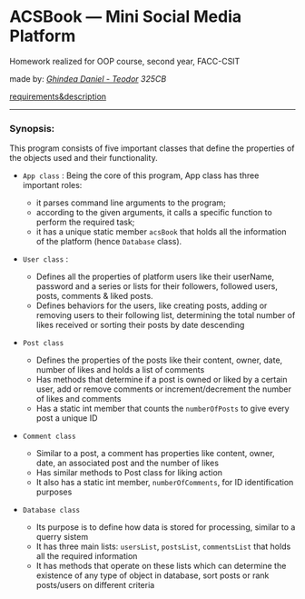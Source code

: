 # ACSBook — Mini Social Media Platform
Homework realized for OOP course, second year, FACC-CSIT

made by: _[Ghindea Daniel - Teodor](https://github.com/Ghindea) 325CB_

[requirements](./Tema1-2023.pdf)[&description](./Tema1-DocumentațieComenzi-2023.pdf)

---

### Synopsis:

This program consists of five important classes that define the properties of the objects used and their functionality. 
- `App class` : Being the core of this program, App class has three important roles:
  
  - it parses command line arguments to the program;
  - according to the given arguments, it calls a specific function to perform the required task;
  - it has a unique static member `acsBook` that holds all the information of the platform (hence `Database` class). 
- `User class` : 
  - Defines all the properties of platform users like their userName, password and a series or lists for their followers, followed users, posts, comments & liked posts.
  - Defines behaviors for the users, like creating posts, adding or removing users to their following list, determining the total number of likes received or sorting their posts by date descending
- `Post class`

  - Defines the properties of the posts like their content, owner, date, number of likes and holds a list of comments
  - Has methods that determine if a post is owned or liked by a certain user, add or remove comments or increment/decrement the number of likes and comments  
  - Has a static int member that counts the `numberOfPosts` to give every post a unique ID
- `Comment class`

    - Similar to a post, a comment has properties like content, owner, date, an associated post and the number of likes
    - Has similar methods to Post class for liking action
    - It also has a static int member, `numberOfComments`, for ID identification purposes
- `Database class`

    - Its purpose is to define how data is stored for processing, similar to a querry sistem 
    - It has three main lists: `usersList`, `postsList`, `commentsList` that holds all the required information
    - It has methods that operate on these lists which can determine the existence of any type of object in database, sort posts or rank posts/users on different criteria 
